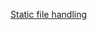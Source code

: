 [Static file handling](https://github.com/GirishaDevara/documentation/blob/master/Static_File_Handling.md)
